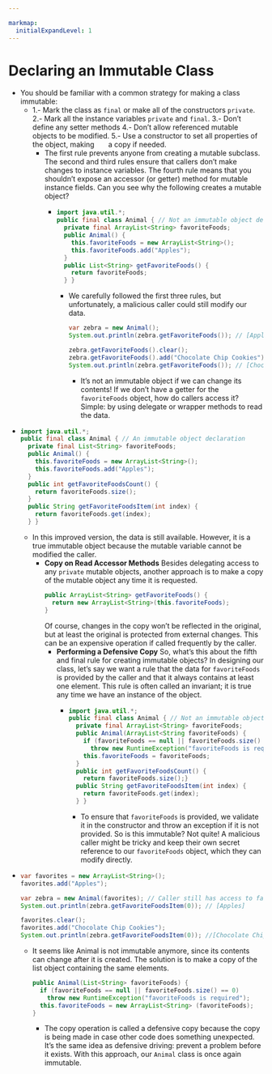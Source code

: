 ```yaml
---

markmap:
  initialExpandLevel: 1
---
```

# **Declaring an Immutable Class**
- You should be familiar with a common strategy 
  for making a class immutable:
  - 1.- Mark the class as `final` or make all of the constructors `private`.
    2.- Mark all the instance variables `private` and `final`.
    3.- Don’t define any setter methods
    4.- Don’t allow referenced mutable objects to be modified.
    5.- Use a constructor to set all properties of the object, making 
    &nbsp; &nbsp; &nbsp;&nbsp;a copy if needed.
      - The first rule prevents anyone from creating a mutable subclass. The second 
      and third rules ensure that callers don’t make changes to instance variables.
      The fourth rule means that you shouldn’t expose an accessor (or getter) 
      method for mutable instance fields. Can you see why the following creates a 
      mutable object?
        - ```java
          import java.util.*;
          public final class Animal { // Not an immutable object declaration
            private final ArrayList<String> favoriteFoods;
            public Animal() {
              this.favoriteFoods = new ArrayList<String>();
              this.favoriteFoods.add("Apples");
            }
            public List<String> getFavoriteFoods() {
              return favoriteFoods;
            } }
          ```
          - We carefully followed the first three rules, but unfortunately, a malicious caller could 
          still modify our data.
            ```java
            var zebra = new Animal();
            System.out.println(zebra.getFavoriteFoods()); // [Apples]

            zebra.getFavoriteFoods().clear();
            zebra.getFavoriteFoods().add("Chocolate Chip Cookies");
            System.out.println(zebra.getFavoriteFoods()); // [Chocolate Chip Cookies]
            ```
            - It’s not an immutable object if we can change its contents! If we don’t have a getter 
            for the `favoriteFoods` object, how do callers access it? Simple: by using delegate 
            or wrapper methods to read the data.
- ```java
  import java.util.*;
  public final class Animal { // An immutable object declaration
    private final List<String> favoriteFoods;
    public Animal() {
      this.favoriteFoods = new ArrayList<String>();
      this.favoriteFoods.add("Apples");
    }
    public int getFavoriteFoodsCount() {
      return favoriteFoods.size();
    }
    public String getFavoriteFoodsItem(int index) {
      return favoriteFoods.get(index);
    } }
  ```
  - In this improved version, the data is still available. However, it is a true immutable 
  object because the mutable variable cannot be modified the caller.
    - **Copy on Read Accessor Methods**
      Besides delegating access to any `private` mutable objects, another 
      approach is to make a copy of the mutable object  any time it is 
      requested.
        ```java
        public ArrayList<String> getFavoriteFoods() {
          return new ArrayList<String>(this.favoriteFoods);
        }
        ```
        Of course, changes in the copy won’t be reflected in the original, 
        but at least the original is protected from external changes. This 
        can be an expensive operation if called frequently by the caller.
        - **Performing a Defensive Copy**
          So, what’s this about the fifth and final rule for creating immutable objects? In designing our class, 
          let’s say we want a rule that the data for `favoriteFoods` is provided by the caller and that it always 
          contains at least one element. This rule is often called an invariant; it is true any time we have
          an instance of the object.
            - ```java
              import java.util.*;
              public final class Animal { // Not an immutable object declaration
                private final ArrayList<String> favoriteFoods;
                public Animal(ArrayList<String favoriteFoods) {
                  if (favoriteFoods == null || favoriteFoods.size() == 0)
                    throw new RuntimeException("favoriteFoods is required");
                  this.favoriteFoods = favoriteFoods;
                }
                public int getFavoriteFoodsCount() {
                  return favoriteFoods.size();}
                public String getFavoriteFoodsItem(int index) {
                  return favoriteFoods.get(index);
                } }
              ```
              - To ensure that `favoriteFoods` is provided, we validate it in the constructor and throw 
              an exception if it is not provided. So is this immutable? Not quite! A malicious caller 
              might be tricky and keep their own secret reference to our `favoriteFoods` object, 
              which they can modify directly.
- ```java
  var favorites = new ArrayList<String>();
  favorites.add("Apples");

  var zebra = new Animal(favorites); // Caller still has access to favorites
  System.out.println(zebra.getFavoriteFoodsItem(0)); // [Apples]

  favorites.clear();
  favorites.add("Chocolate Chip Cookies");
  System.out.println(zebra.getFavoriteFoodsItem(0)); //[Chocolate Chip Cookies]
  ```
  - It seems like Animal is not immutable anymore, since its contents can 
  change after it is created. The solution is to make a copy of the list 
  object containing the same elements.
    ```java
    public Animal(List<String> favoriteFoods) {
      if (favoriteFoods == null || favoriteFoods.size() == 0)
        throw new RuntimeException("favoriteFoods is required");
      this.favoriteFoods = new ArrayList<String> (favoriteFoods);
    }
    ```
    - The copy operation is called a defensive copy because the copy is being 
    made in case other code does something unexpected. It’s the same idea 
    as defensive driving:
    prevent a problem before it exists. With this approach, our `Animal` class 
    is once again immutable.
